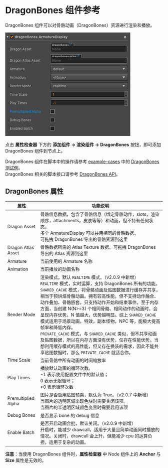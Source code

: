 # DragonBones 组件参考

DragonBones 组件可以对骨骼动画（DragonBones）资源进行渲染和播放。

![dragonbones](./dragonbones/properties.png)

点击 **属性检查器** 下方的 **添加组件 -> 渲染组件 -> DragonBones** 按钮，即可添加 DragonBones 组件到节点上。

DragonBones 组件在脚本中的操作请参考 [example-cases](https://github.com/cocos-creator/example-cases) 中的 [DragonBones 测试例](https://github.com/cocos-creator/example-cases/tree/v2.0/assets/cases/dragonbones)。<br>DragonBones 相关的脚本接口请参考 [DragonBones API](../../../api/zh/modules/dragonBones.html)。

## DragonBones 属性

| 属性 |   功能说明
| ------------------ | ------------------ |
| Dragon Asset       | 骨骼信息数据，包含了骨骼信息（绑定骨骼动作，slots，渲染顺序，attachments，皮肤等等）和动画，但不持有任何状态。<br>多个 ArmatureDisplay 可以共用相同的骨骼数据。<br/>可拖拽 DragonBones 导出的骨骼资源到这里
| Dragon Atlas Asset | 骨骼数据所需的 Atlas Texture 数据。可拖拽 DragonBones 导出的 Atlas 资源到这里
| Armature           | 当前使用的 Armature 名称
| Animation          | 当前播放的动画名称
| Render Mode        | 渲染模式，默认 `REALTIME` 模式。（v2.0.9 中新增）<br>`REALTIME` 模式，实时运算，支持 DragonBones 所有的功能。<br>`SHARED_CACHE` 模式，将骨骼动画及贴图数据进行缓存并共享，相当于预烘焙骨骼动画。拥有较高性能，但不支持动作融合、动作叠加、骨骼嵌套，只支持动作开始和结束事件。至于内存方面，当创建 N(N>=3) 个相同骨骼、相同动作的动画时，会呈现内存优势。N 值越大，优势越明显。综上 `SHARED_CACHE` 模式适用于场景动画，特效，副本怪物，NPC 等，能极大提高帧率和降低内存。<br>`PRIVATE_CACHE` 模式，与 `SHARED_CACHE` 类似，但不共享动画及贴图数据，所以在内存方面没有优势，仅存在性能优势。当想利用缓存模式的高性能，但又存在换装的需求，因此不能共享贴图数据时，那么 `PRIVATE_CACHE` 就适合你。
| Time Scale         | 当前骨骼中所有动画的时间缩放率
| Play Times         | 播放默认动画的循环次数。<br>-1 表示使用配置文件中的默认值；<br>0 表示无限循环；<br>>0 表示循环次数
| Premultiplied Alpha| 图片是否启用贴图预乘，默认为 True。（v2.0.7 中新增）<br>当图片的透明区域出现色块时需要关闭该项。<br>当图片的半透明区域颜色变黑时需要启用该项
| Debug Bones        | 是否显示 bone 的 debug 信息
| Enable Batch       | 是否开启动画合批，默认关闭。（v2.0.9 中新增）<br>开启时，能减少 drawcall，适用于大量且简单动画同时播放的情况。关闭时，drawcall 会上升，但能减少 cpu 的运算负担，适用于复杂的动画。

**注意**：当使用 DragonBones 组件时，**属性检查器** 中 Node 组件上的 **Anchor** 与 **Size** 属性是无效的。
